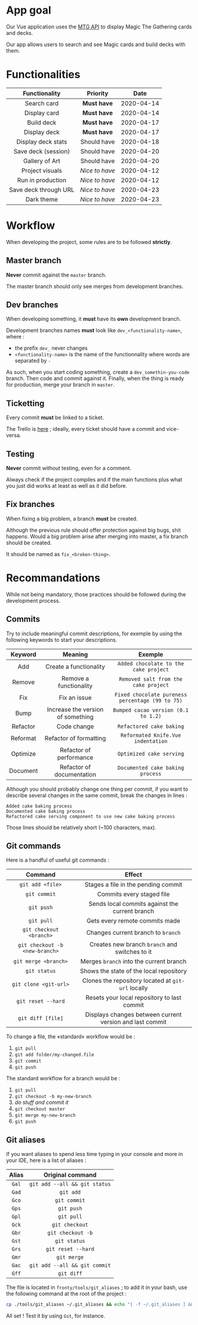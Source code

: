 # App goal

Our Vue application uses the [MTG API](https://docs.magicthegathering.io/) to display Magic The Gathering cards and decks.

Our app allows users to search and see Magic cards and build decks with them.

# Functionalities

|     Functionality     |    Priority    |    Date    |
| :-------------------: | :------------: | :--------: |
|      Search card      | **Must have**  | 2020-04-14 |
|     Display card      | **Must have**  | 2020-04-14 |
|      Build deck       | **Must have**  | 2020-04-17 |
|     Display deck      | **Must have**  | 2020-04-17 |
|  Display deck stats   |  Should have   | 2020-04-18 |
|  Save deck (session)  |  Should have   | 2020-04-20 |
|    Gallery of Art     |  Should have   | 2020-04-20 |
|    Project visuals    | *Nice to have* | 2020-04-12 |
|   Run in production   | *Nice to have* | 2020-04-12 |
| Save deck through URL | *Nice to have* | 2020-04-23 |
|      Dark theme       | *Nice to have* | 2020-04-23 |

# Workflow

When developing the project, some rules are to be followed **strictly**.

## Master branch

**Never** commit against the `master` branch.

The master branch should only see merges from development branches.

## Dev branches

When developing something, it **must** have its **own** development branch.

Development branches names **must** look like `dev_<functionality-name>`, where :
- the prefix `dev_` never changes
- `<functionality-name>` is the name of the functionnality where words are separated by `-`

As such, when you start coding something, create a `dev_somethin-you-code` branch. Then code and commit against it. Finally, when the thing is ready for production, merge your branch in `master`.

## Ticketting

Every commit **must** be linked to a ticket.

The Trello is [here](https://trello.com/b/SypsBzSt) ; ideally, every ticket should have a commit and vice-versa.

## Testing

**Never** commit without testing, even for a comment.

Always check if the project compiles and if the main functions plus what you just did works at least as well as it did before.

## Fix branches

When fixing a big problem, a branch **must** be created.

Although the previous rule should offer protection against big bugs, shit happens. Would a big problem arise after merging into master, a fix branch should be created. 

It should be named as `fix_<broken-thing>`.

# Recommandations

While not being mandatory, those practices should be followed during the development process.

## Commits

Try to include meaningful commit descriptions, for exemple by using the following keywords to start your descriptions.

| Keyword  |              Meaning              |                     Exemple                      |
| :------: | :-------------------------------: | :----------------------------------------------: |
|   Add    |      Create a functionality       |      `Added chocolate to the cake project`       |
|  Remove  |      Remove a functionality       |       `Removed salt from the cake project`       |
|   Fix    |           Fix an issue            | `Fixed chocolate pureness percentage (99 to 75)` |
|   Bump   | Increase the version of something |       `Bumped cacao version (0.1 to 1.2)`        |
| Refactor |            Code change            |             `Refactored cake baking`             |
| Reformat |      Refactor of formatting       |        `Reformated Knife.Vue indentation`        |
| Optimize |      Refactor of performance      |             `Optimized cake serving`             |
| Document |     Refactor of documentation     |         `Documented cake baking process`         |

Although you should probably change one thing per commit, if you want to describe several changes in the same commit, break the changes in lines :

```
Added cake baking process
Documented cake baking process
Refactored cake serving component to use new cake baking process
```

Those lines should be relatively short (~100 characters, max).

## Git commands

Here is a handful of useful git commands :

|            Command             |                          Effect                          |
| :----------------------------: | :------------------------------------------------------: |
|        `git add <file>`        |           Stages a file in the pending commit            |
|          `git commit`          |                Commits every staged file                 |
|           `git push`           |      Sends local commits against the current branch      |
|           `git pull`           |              Gets every remote commits made              |
|    `git checkout <branch>`     |            Changes current branch to `branch`            |
| `git checkout -b <new-branch>` |      Creates new branch `branch` and switches to it      |
|      `git merge <branch>`      |         Merges `branch` into the current branch          |
|          `git status`          |         Shows the state of the local repository          |
|     `git clone <git-url>`      |    Clones the repository located at `git-url` locally    |
|       `git reset --hard`       |       Resets your local repository to last commit        |
|       `git diff [file]`        | Displays changes between current version and last commit |

To change a file, the «standard» workflow would be :
1. `git pull`
1. `git add folder/my-changed.file`
1. `git commit`
1. `git push`

The standard workflow for a branch would be :
1. `git pull`
1. `git checkout -b my-new-branch`
1. *do stuff and commit it*
1. `git checkout master`
1. `git merge my-new-branch`
1. `git push`

## Git aliases

If you want aliases to spend less time typing in your console and more in your IDE, here is a list of aliases :

| Alias |       Original command        |
| :---: | :---------------------------: |
| `Gal` | `git add --all && git status` |
| `Gad` |           `git add`           |
| `Gco` |         `git commit`          |
| `Gps` |          `git push`           |
| `Gpl` |          `git pull`           |
| `Gck` |        `git checkout`         |
| `Gbr` |       `git checkout -b`       |
| `Gst` |         `git status`          |
| `Grs` |      `git reset --hard`       |
| `Gmr` |          `git merge`          |
| `Gac` | `git add --all && git commit` |
| `Gff` |          `git diff`           |

The file is located in `fronty/tools/git_aliases` ; to add it in your bash, use the following command at the root of the project :

```bash
cp ./tools/git_aliases ~/.git_aliases && echo "[ -f ~/.git_aliases ] && . ~/.git_aliases" >> ~/.bashrc && source ~/.bashrc
```

All set ! Test it by using `Gst`, for instance.